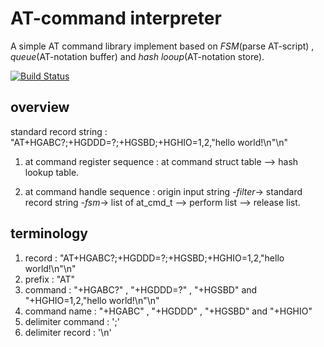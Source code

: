 
AT-command interpreter
=========================

A simple AT command library implement based on *FSM*(parse AT-script) , *queue*(AT-notation buffer) and *hash looup*(AT-notation store).

[![Build Status](https://travis-ci.org/Shylock-Hg/AT-interpreter.svg?branch=master)](https://travis-ci.org/Shylock-Hg/AT-interpreter)

## overview

standard record string : "AT+HGABC?;+HGDDD=?;+HGSBD;+HGHIO=1,2,\"hello world!\n\"\n"

1. at command register sequence :
at command struct table --> hash lookup table.


2. at command handle sequence :
origin input string -*filter*-> standard record string -*fsm*-> list of at_cmd_t 
--> perform list --> release list.


## terminology

1. record : "AT+HGABC?;+HGDDD=?;+HGSBD;+HGHIO=1,2,\"hello world!\n\"\n"
2. prefix : "AT"
3. command : "+HGABC?" , "+HGDDD=?" , "+HGSBD" and "+HGHIO=1,2,\"hello world!\n\"\n"
4. command name : "+HGABC" , "+HGDDD" , "+HGSBD" and "+HGHIO"
5. delimiter command : ';'
6. delimiter record : '\n'

